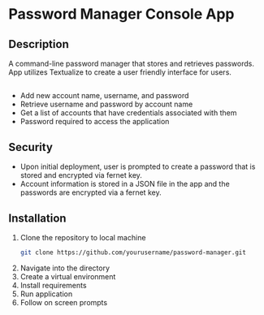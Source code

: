 # Password Manager Console App

## Description

A command-line password manager that stores and retrieves passwords. App utilizes Textualize to create a user friendly interface for users.

##

- Add new account name, username, and password
- Retrieve username and password by account name
- Get a list of accounts that have credentials associated with them
- Password required to access the application

## Security

- Upon initial deployment, user is prompted to create a password that is stored and encrypted via fernet key.
- Account information is stored in a JSON file in the app and the passwords are encrypted via a fernet key.

## Installation

1. Clone the repository to local machine
   ```sh
   git clone https://github.com/yourusername/password-manager.git
   ```
2. Navigate into the directory
3. Create a virtual environment
4. Install requirements
5. Run application
6. Follow on screen prompts
